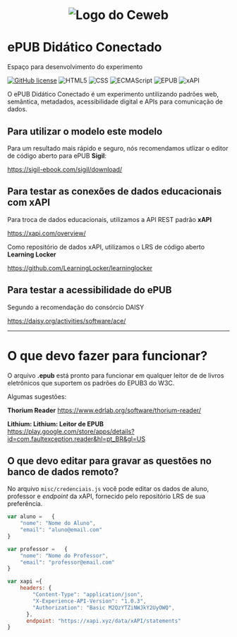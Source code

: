 <h1 align="center">
    <img src="https://ceweb.br/assets/img/logo-ceweb-br.png" alt="Logo do Ceweb"/>
</h1>

# ePUB Didático Conectado
Espaço para desenvolvimento do experimento

[![GitHub license](https://img.shields.io/github/license/Naereen/StrapDown.js.svg)](https://github.com/Naereen/StrapDown.js/blob/master/LICENSE)
![HTML5](https://img.shields.io/badge/HTML-5-green)
![CSS](https://img.shields.io/badge/CSS-3-green)
![ECMAScript](https://img.shields.io/badge/ECMAScript-6-green)
![EPUB](https://img.shields.io/badge/EPUB-3-blue)
![xAPI](https://img.shields.io/badge/xAPI-1.0.3-blue)

O ePUB Didático Conectado é um experimento untilizando padrões web, semântica, metadados, acessibilidade digital e APIs para comunicação de dados. 


## Para utilizar o modelo este modelo

Para um resultado mais rápido e seguro, nós recomendamos utlizar o editor de código aberto para ePUB **Sigil**: 

https://sigil-ebook.com/sigil/download/

## Para testar as conexões de dados educacionais com xAPI 

Para troca de dados educacionais, utilizamos a API REST padrão **xAPI** 

https://xapi.com/overview/

Como repositório de dados xAPI, utilizamos o LRS de código aberto **Learning Locker**

https://github.com/LearningLocker/learninglocker

## Para testar a acessibilidade do ePUB 
Segundo a recomendação do consórcio DAISY

https://daisy.org/activities/software/ace/

---

 # O que devo fazer para funcionar?

 O arquivo **.epub** está pronto para funcionar em qualquer
 leitor de de livros eletrônicos que suportem os padrões do
  EPUB3 do W3C.

  Algumas sugestões:

**Thorium Reader**
https://www.edrlab.org/software/thorium-reader/

**Lithium: Lithium: Leitor de EPUB**
https://play.google.com/store/apps/details?id=com.faultexception.reader&hl=pt_BR&gl=US

## O que devo editar para gravar as questões no banco de dados remoto?

No arquivo `misc/credenciais.js` você pode editar os dados de 
aluno, professor e *endpoint* da xAPI, fornecido pelo repositório LRS
de sua preferência. 

```js
var aluno =   {
    "nome": "Nome do Aluno",
    "email": "aluno@email.com"
}

var professor =   {
    "nome": "Nome do Professor",
    "email": "professor@email.com"
}

var xapi ={
    headers: {
        "Content-Type": "application/json",
        "X-Experience-API-Version": "1.0.3",
        "Authorization": "Basic M2QzYTZiNWJkY2UyOWQ",
      },
      endpoint: "https://xapi.xyz/data/xAPI/statements"
}
```